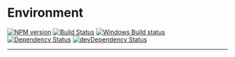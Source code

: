 # Environment
[![NPM version](https://badge.fury.io/gh/StephanGerbeth%2Fagency-environment.svg)](https://badge.fury.io/gh/StephanGerbeth%2Fagency-environment)
[![Build Status](https://img.shields.io/travis/StephanGerbeth/agency-environment.svg?style=flat&label=Linux%20build)](https://travis-ci.org/StephanGerbeth/agency-environment)
[![Windows Build status](https://img.shields.io/appveyor/ci/StephanGerbeth/agency-environment.svg?style=flat&label=Windows%20build)](https://ci.appveyor.com/project/StephanGerbeth/agency-environment)
[![Dependency Status](https://img.shields.io/david/StephanGerbeth/agency-environment.svg?style=flat)](https://david-dm.org/StephanGerbeth/agency-environment)
[![devDependency Status](https://img.shields.io/david/dev/StephanGerbeth/agency-environment.svg?style=flat)](https://david-dm.org/StephanGerbeth/agency-environment#info=devDependencies)

---